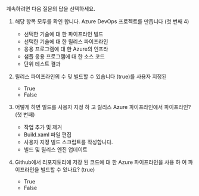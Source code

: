 계속하려면 다음 질문의 답을 선택하세요.

1. 해당 항목 모두를 확인 합니다. Azure DevOps 프로젝트를 만듭니다 (첫 번째 4)
    - 선택한 기술에 대 한 파이프라인 빌드
    - 선택한 기술에 대 한 릴리스 파이프라인
    - 응용 프로그램에 대 한 Azure의 인프라
    - 샘플 응용 프로그램에 대 한 소스 코드
    - 단위 테스트 결과

2. 릴리스 파이프라인의 수 및 빌드할 수 있습니다 (true)를 사용자 지정된
    - True
    - False

3. 어떻게 하면 빌드를 사용자 지정 하 고 릴리스 Azure 파이프라인에서 파이프라인? (첫 번째)
    - 작업 추가 및 제거
    - Build.xaml 파일 편집
    - 사용자 지정 빌드 스크립트를 작성합니다.
    - 빌드 및 릴리스 엔진 업데이트

4. Github에서 리포지토리에 저장 된 코드에 대 한 Azure 파이프라인을 사용 하 여 파이프라인을 빌드할 수 있나요? (true)
    - True
    - False